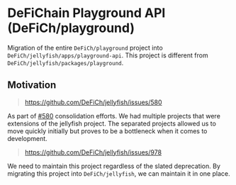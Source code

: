 # DeFiChain Playground API (DeFiCh/playground)

Migration of the entire `DeFiCh/playground` project into `DeFiCh/jellyfish/apps/playground-api`. This project is
different from `DeFiCh/jellyfish/packages/playground`.

## Motivation

> https://github.com/DeFiCh/jellyfish/issues/580

As part of [#580](https://github.com/DeFiCh/jellyfish/issues/580) consolidation efforts. We had multiple projects that
were extensions of the jellyfish project. The separated projects allowed us to move quickly initially but proves to be a
bottleneck when it comes to development.

> https://github.com/DeFiCh/jellyfish/issues/978

We need to maintain this project regardless of the slated deprecation. By migrating this project into
`DeFiCh/jellyfish`, we can maintain it in one place.

